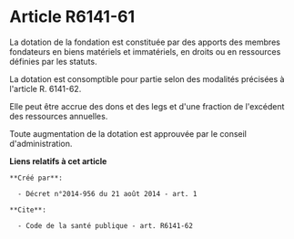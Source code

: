 # Article R6141-61

La dotation de la fondation est constituée par des apports des membres fondateurs en biens matériels et immatériels, en
droits ou en ressources définies par les statuts. 

La dotation est consomptible pour partie selon des modalités précisées à l'article R. 6141-62. 

Elle peut être accrue des dons et des legs et d'une fraction de l'excédent des ressources annuelles. 

Toute augmentation de la dotation est approuvée par le conseil d'administration.

**Liens relatifs à cet article**

	**Créé par**:

	  - Décret n°2014-956 du 21 août 2014 - art. 1

	**Cite**:

	  - Code de la santé publique - art. R6141-62
